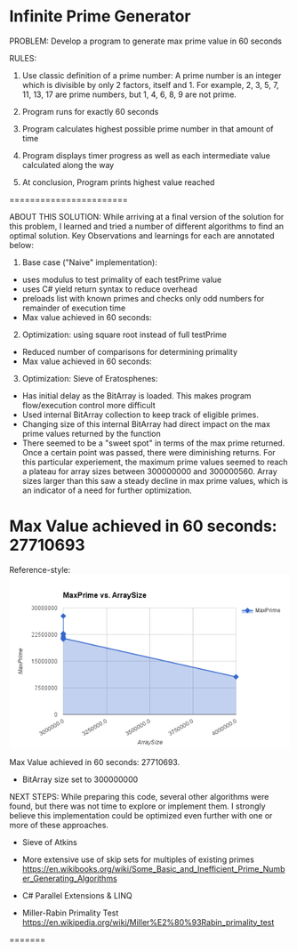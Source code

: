 ﻿# Infinite Prime Generator
PROBLEM: 
Develop a program to generate max prime value in 60 seconds

RULES: 
1. Use classic definition of a prime number: 
A prime number is an integer which is divisible by only 2 factors, itself 
 and 1. For example, 2, 3, 5, 7, 11, 13, 17 are prime numbers, but 1, 4, 6, 
 8, 9 are not prime. 

2. Program runs for exactly 60 seconds

3. Program calculates highest possible prime number in that amount of time

4. Program displays timer progress as well as each intermediate value calculated along the way

5. At conclusion, Program prints highest value reached 

=======================

ABOUT THIS SOLUTION: 
While arriving at a final version of the solution for this problem, 
I learned and tried a number of different algorithms to find an optimal solution. 
Key Observations and learnings for each are annotated below: 

1) Base case ("Naive" implementation): 
- uses modulus to test primality of each testPrime value
- uses C# yield return syntax to reduce overhead
- preloads list with known primes and checks only odd numbers for remainder of execution time
- Max value achieved in 60 seconds:  

2) Optimization: using square root instead of full testPrime
- Reduced number of comparisons for determining primality
- Max value achieved in 60 seconds:  

3) Optimization: Sieve of Eratosphenes:
- Has initial delay as the BitArray is loaded. This makes program flow/execution control more difficult
- Used internal BitArray collection to keep track of eligible primes. 
- Changing size of this internal BitArray had direct impact on the max prime values returned by the function
- There seemed to be a "sweet spot" in terms of the max prime returned. Once a certain point was passed, there were diminishing returns. 
For this particular experiement, the maximum prime values seemed to reach a plateau for array sizes between 300000000 and 300000560. 
Array sizes larger than this saw a steady decline in max prime values, which is an indicator of a need for further optimization.

Max Value achieved in 60 seconds: 27710693
=======
Reference-style: 
![alt text][chart]

[chart]: https://github.com/infomaven/InfinitePrimeGenerator/blob/master/maxPrime.png "Chart - Max Primes"

Max Value achieved in 60 seconds: 27710693. 
- BitArray size set to 300000000

NEXT STEPS: 
While preparing this code, several other algorithms were found, but there was not time to explore or implement them. 
I strongly believe this implementation could be optimized even further with one or more of these approaches. 

- Sieve of Atkins

- More extensive use of skip sets for multiples of existing primes  
https://en.wikibooks.org/wiki/Some_Basic_and_Inefficient_Prime_Number_Generating_Algorithms

- C# Parallel Extensions & LINQ

- Miller-Rabin Primality Test
https://en.wikipedia.org/wiki/Miller%E2%80%93Rabin_primality_test

=======





